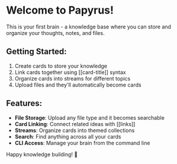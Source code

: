 # Welcome to Papyrus!

This is your first brain - a knowledge base where you can store and organize your thoughts, notes, and files.

## Getting Started:
1. Create cards to store your knowledge
2. Link cards together using [[card-title]] syntax
3. Organize cards into streams for different topics
4. Upload files and they'll automatically become cards

## Features:
- **File Storage**: Upload any file type and it becomes searchable
- **Card Linking**: Connect related ideas with [[links]]
- **Streams**: Organize cards into themed collections
- **Search**: Find anything across all your cards
- **CLI Access**: Manage your brain from the command line

Happy knowledge building! 🧠
